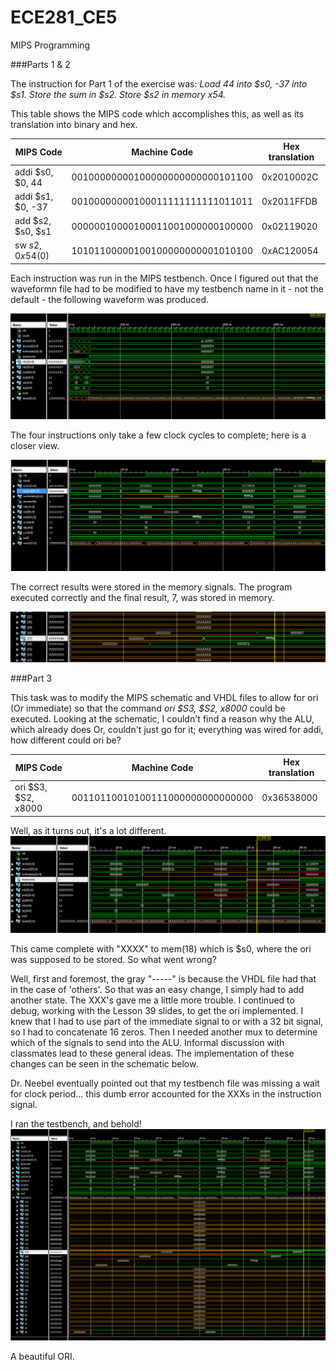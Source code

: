 ECE281_CE5
==========

MIPS Programming

###Parts 1 & 2

The instruction for Part 1 of the exercise was:
_Load 44 into $s0, -37 into $s1. Store the sum in $s2. Store $s2 in  memory x54._

This table shows the MIPS code which accomplishes this, as well as its translation into binary and hex.

|MIPS Code | Machine Code | Hex translation|
-----------|--------------|----------------
addi $s0, $0, 44 | 00100000000100000000000000101100 | 0x2010002C
addi $s1, $0, -37 | 00100000000100011111111111011011 | 0x2011FFDB
add $s2, $s0, $s1 | 00000010000100011001000000100000 | 0x02119020
sw $s2, 0x54($0) | 10101100000100100000000001010100 | 0xAC120054

Each instruction was run in the MIPS testbench. Once I figured out that the waveformn file had to be modified to have my testbench name in it - not the default - the following waveform was produced.

![alt text](https://github.com/byarbrough/ECE281_CE5/blob/master/sim_2_500ns.PNG?raw=true "Part 2 Simulation")

The four instructions only take a few clock cycles to complete; here is a closer view.

![alt text](https://github.com/byarbrough/ECE281_CE5/blob/master/sim_2_zoom.PNG?raw=true "Part 2 Simulation")

The correct results were stored in the memory signals. The program executed correctly and the final result, 7, was stored in memory.

![alt text](https://github.com/byarbrough/ECE281_CE5/blob/master/sim_2_memResults.PNG?raw=true "Part 2 Simulation Results")


###Part 3

This task was to modify the MIPS schematic and VHDL files to allow for ori (Or immediate) so that the command _ori $S3, $S2, x8000_ could be executed. Looking at the schematic, I couldn't find a reason why the ALU, which already does Or, couldn't just go for it; everything was wired for addi, how different could ori be?

|MIPS Code | Machine Code | Hex translation|
-----------|--------------|----------------
ori $S3, $S2, x8000 | 00110110010100111000000000000000 | 0x36538000

Well, as it turns out, it's a lot different.
![alt text](https://github.com/byarbrough/ECE281_CE5/blob/master/firstOri_sim.PNG?raw=true "ori flunk")

This came complete with "XXXX" to mem(18) which is $s0, where the ori was supposed to be stored. So what went wrong?

Well, first and foremost, the gray "-----" is because the VHDL file had that in the case of 'others'. So that was an easy 
change, I simply had to add another state.
The XXX's gave me a little more trouble. I continued to debug, working with the Lesson 39 slides, to get the ori implemented. I knew that I had to use part of the immediate signal to or with a 32 bit signal, so I had to concatenate 16 zeros. Then I needed another mux to determine which of the signals to send into the ALU. Informal discussion with classmates lead to these general ideas. The implementation of these changes can be seen in the schematic below.


Dr. Neebel eventually pointed out that my testbench file was missing a wait for clock period... this dumb error accounted for the XXXs in the instruction signal.

I ran the testbench, and behold!
![alt text](https://github.com/byarbrough/ECE281_CE5/blob/master/finalSim.PNG?raw=true "Part 3 Simulation")

A beautiful ORI.
